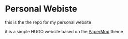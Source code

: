 # Personal Webiste

this is the the repo for my personal website

it is a simple HUGO website based on the [PaperMod](https://github.com/adityatelange/hugo-PaperMod/) theme

